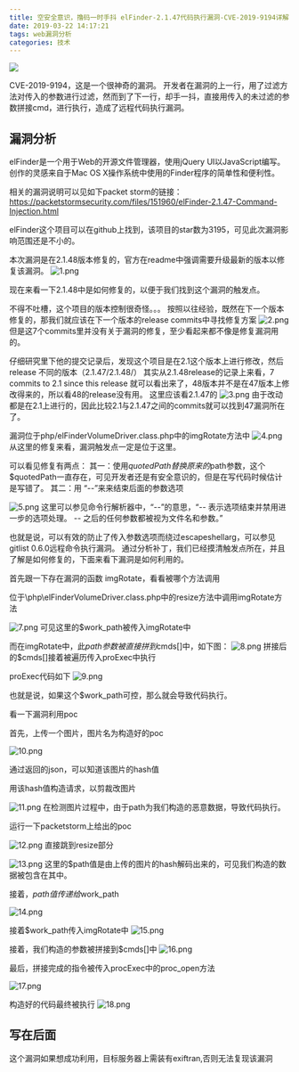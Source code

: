 ```yaml
---
title: 空安全意识，撸码一时手抖 elFinder-2.1.47代码执行漏洞-CVE-2019-9194详解
date: 2019-03-22 14:17:21
tags: web漏洞分析
categories: 技术
---
```


![](http://blog.nsfocus.net/wp-content/uploads/2019/05/500965202_wx.jpg)

CVE-2019-9194，这是一个很神奇的漏洞。
开发者在漏洞的上一行，用了过滤方法对传入的参数进行过滤，然而到了下一行，却手一抖，直接用传入的未过滤的参数拼接cmd，进行执行，造成了远程代码执行漏洞。

## 漏洞分析
elFinder是一个用于Web的开源文件管理器，使用jQuery UI以JavaScript编写。创作的灵感来自于Mac OS X操作系统中使用的Finder程序的简单性和便利性。

相关的漏洞说明可以见如下packet storm的链接：
https://packetstormsecurity.com/files/151960/elFinder-2.1.47-Command-Injection.html

elFinder这个项目可以在github上找到，该项目的star数为3195，可见此次漏洞影响范围还是不小的。

本次漏洞是在2.1.48版本修复的，官方在readme中强调需要升级最新的版本以修复该漏洞。
![1.png](https://xzfile.aliyuncs.com/media/upload/picture/20190315164505-a1b0bc52-46fe-1.png)

现在来看一下2.1.48中是如何修复的，以便于我们找到这个漏洞的触发点。

不得不吐槽，这个项目的版本控制很奇怪。。。
按照以往经验，既然在下一个版本修复的，那我们就应该在下一个版本的release commits中寻找修复方案
![2.png](https://xzfile.aliyuncs.com/media/upload/picture/20190315164545-b9793f1c-46fe-1.png)
但是这7个commits里并没有关于漏洞的修复，至少看起来都不像是修复漏洞用的。

仔细研究里下他的提交记录后，发现这个项目是在2.1这个版本上进行修改，然后release 不同的版本（2.1.47/2.1.48/）
其实从2.1.48release的记录上来看，7 commits to 2.1 since this release 就可以看出来了，48版本并不是在47版本上修改得来的，所以看48的release没有用。
这里应该看2.1.47的
![3.png](https://xzfile.aliyuncs.com/media/upload/picture/20190315164611-c89165f6-46fe-1.png)
由于改动都是在2.1上进行的，因此比较2.1与2.1.47之间的commits就可以找到47漏洞所在了。

漏洞位于php/elFinderVolumeDriver.class.php中的imgRotate方法中
![4.png](https://xzfile.aliyuncs.com/media/upload/picture/20190315164639-d9b04faa-46fe-1.png)
从这里的修复来看，漏洞触发点一定是位于这里。

可以看见修复有两点：
其一：使用$quotedPath替换原来的$path参数，这个$quotedPath一直存在，可见开发者还是有安全意识的，但是在写代码时候估计是写错了。
其二：用 “--”来来结束后面的参数选项  


![5.png](https://xzfile.aliyuncs.com/media/upload/picture/20190315164955-4e81a590-46ff-1.png)
这里可以参见命令行解析器中，“--”的意思，“-- 表示选项结束并禁用进一步的选项处理。 -- 之后的任何参数都被视为文件名和参数。”

也就是说，可以有效的防止了传入参数选项而绕过escapeshellarg，可以参见gitlist 0.6.0远程命令执行漏洞。
通过分析补丁，我们已经摸清触发点所在，并且了解是如何修复的，下面来看下漏洞是如何利用的。

首先跟一下存在漏洞的函数 imgRotate，看看被哪个方法调用

位于\php\elFinderVolumeDriver.class.php中的resize方法中调用imgRotate方法

![7.png](https://xzfile.aliyuncs.com/media/upload/picture/20190315165038-67c1d7aa-46ff-1.png)
可见这里的$work_path被传入imgRotate中

而在imgRotate中，此$path 参数被直接拼到$cmds[]中，如下图：
![8.png](https://xzfile.aliyuncs.com/media/upload/picture/20190315165055-7244dcc2-46ff-1.png)
拼接后的$cmds[]接着被遍历传入proExec中执行

proExec代码如下
![9.png](https://xzfile.aliyuncs.com/media/upload/picture/20190315165112-7c086f26-46ff-1.png)

也就是说，如果这个$work_path可控，那么就会导致代码执行。

看一下漏洞利用poc

首先，上传一个图片，图片名为构造好的poc

![10.png](https://xzfile.aliyuncs.com/media/upload/picture/20190315165202-9a147032-46ff-1.png)

通过返回的json，可以知道该图片的hash值

用该hash值构造请求，以剪裁改图片

![11.png](https://xzfile.aliyuncs.com/media/upload/picture/20190315165233-ac528932-46ff-1.png)
在检测图片过程中，由于path为我们构造的恶意数据，导致代码执行。

运行一下packetstorm上给出的poc

![12.png](https://xzfile.aliyuncs.com/media/upload/picture/20190315165247-b4d04eb4-46ff-1.png)
直接跳到resize部分

![13.png](https://xzfile.aliyuncs.com/media/upload/picture/20190315165301-bcd7c312-46ff-1.png)
这里的$path值是由上传的图片的hash解码出来的，可见我们构造的数据被包含在其中。

接着，$path值传递给$work_path

![14.png](https://xzfile.aliyuncs.com/media/upload/picture/20190315165318-c708b1ac-46ff-1.png)

接着$work_path传入imgRotate中
![15.png](https://xzfile.aliyuncs.com/media/upload/picture/20190315165334-d0b4e5ae-46ff-1.png)

接着，我们构造的参数被拼接到$cmds[]中
![16.png](https://xzfile.aliyuncs.com/media/upload/picture/20190315165352-db43f320-46ff-1.png)

最后，拼接完成的指令被传入procExec中的proc_open方法

![17.png](https://xzfile.aliyuncs.com/media/upload/picture/20190315165411-e6ccc762-46ff-1.png)

构造好的代码最终被执行
![18.png](https://xzfile.aliyuncs.com/media/upload/picture/20190315165437-f648993c-46ff-1.png)

## 写在后面
这个漏洞如果想成功利用，目标服务器上需装有exiftran,否则无法复现该漏洞